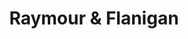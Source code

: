 ---
title: "Raymour & Flanigan"
url: /buffalo/raymour-and-flanigan-mckinley-parkway/
shop: furniture
---